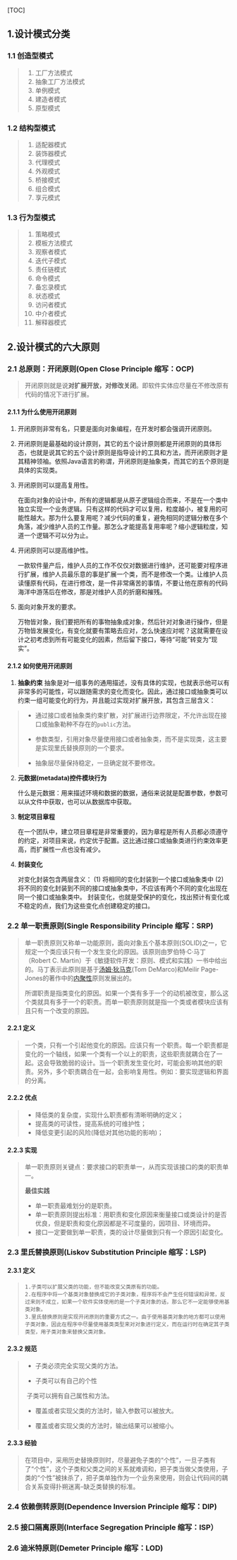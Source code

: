 [TOC]



## 1.设计模式分类

### 1.1 创造型模式
>  1. 工厂方法模式
>  2. 抽象工厂方法模式
>  3. 单例模式
>  4. 建造者模式
>  5. 原型模式

### 1.2 结构型模式

>  1. 适配器模式
>  2. 装饰器模式
>  3. 代理模式
>  4. 外观模式
>  5. 桥接模式
>  6. 组合模式
>  7. 享元模式

### 1.3 行为型模式

>  1. 策略模式
>  2. 模板方法模式
>  3. 观察者模式
>  4. 迭代子模式
>  5. 责任链模式
>  6. 命令模式
>  7. 备忘录模式
>  8. 状态模式
>  9. 访问者模式
>  10. 中介者模式
>  11. 解释器模式

## 2.设计模式的六大原则

### 2.1 总原则：开闭原则(Open Close Principle 缩写：OCP)

>​	开闭原则就是说**对扩展开放，对修改关闭**。即软件实体应尽量在不修改原有代码的情况下进行扩展。

#### 2.1.1 为什么使用开闭原则

1. 开闭原则非常有名，只要是面向对象编程，在开发时都会强调开闭原则。

 2. 开闭原则是最基础的设计原则，其它的五个设计原则都是开闭原则的具体形态，也就是说其它的五个设计原则是指导设计的工具和方法，而开闭原则才是其精神领袖。依照Java语言的称谓，开闭原则是抽象类，而其它的五个原则是具体的实现类。

 3. 开闭原则可以提高复用性。

    在面向对象的设计中，所有的逻辑都是从原子逻辑组合而来，不是在一个类中独立实现一个业务逻辑。只有这样的代码才可以复用，粒度越小，被复用的可能性越大。那为什么要复用呢？减少代码的重复，避免相同的逻辑分散在多个角落，减少维护人员的工作量。那怎么才能提高复用率呢？缩小逻辑粒度，知道一个逻辑不可以分为止。

 4. 开闭原则可以提高维护性。

    一款软件量产后，维护人员的工作不仅仅对数据进行维护，还可能要对程序进行扩展，维护人员最乐意的事是扩展一个类，而不是修改一个类。让维护人员读懂原有代码，在进行修改，是一件非常痛苦的事情，不要让他在原有的代码海洋中游荡后在修改，那是对维护人员的折磨和摧残。

 5. 面向对象开发的要求。

    万物皆对象，我们要把所有的事物抽象成对象，然后针对对象进行操作，但是万物皆发展变化，有变化就要有策略去应对，怎么快速应对呢？这就需要在设计之初考虑到所有可能变化的因素，然后留下接口，等待“可能”转变为“现实”。

#### 2.1.2 如何使用开闭原则

1. **抽象约束**
    抽象是对一组事务的通用描述，没有具体的实现，也就表示他可以有非常多的可能性，可以跟随需求的变化而变化。因此，通过接口或抽象类可以约束一组可能变化的行为，并且能过实现对扩展开放，其包含三层含义：

  > * 通过接口或者抽象类约束扩散，对扩展进行边界限定，不允许出现在接口或抽象勒种不存在的`public`方法。
  >
  >  * 参数类型，引用对象尽量使用接口或者抽象类，而不是实现类，这主要是实现里氏替换原则的一个要求。
  >  * 抽象层尽量保持稳定，一旦确定就不要修改。


2. **元数据(metadata)控件模块行为**

   什么是元数据：用来描述环境和数据的数据，通俗来说就是配置参数，参数可以从文件中获取，也可以从数据库中获取。

3. **制定项目章程**

   在一个团队中，建立项目章程是非常重要的，因为章程是所有人员都必须遵守的约定，对项目来说，约定优于配置。这比通过接口或抽象类进行约束效率更高，而扩展性一点也没有减少。

4. **封装变化**

   对变化封装包含两层含义：
    (1) 将相同的变化封装到一个接口或抽象类中
    (2) 将不同的变化封装到不同的接口或抽象类中，不应该有两个不同的变化出现在同一个接口或抽象类中。
    封装变化，也就是受保护的变化，找出预计有变化或不稳定的点，我们为这些变化点创建稳定的接口。

### 2.2 单一职责原则(Single Responsibility Principle 缩写：SRP)

> 单一职责原则又称单一功能原则，面向对象五个基本原则(SOLID)之一，它规定一个类应该只有一个发生变化的原因。该原则由罗伯特·C·马丁（Robert C. Martin）于《敏捷软件开发：原则、模式和实践》一书中给出的。马丁表示此原则是基于[汤姆·狄马克](https://baike.baidu.com/item/汤姆·狄马克/284013)(Tom DeMarco)和Meilir Page-Jones的著作中的[内聚性](https://baike.baidu.com/item/内聚性/4973441)原则发展出的。
>
> 所谓职责是指类变化的原因。如果一个类有多于一个的动机被改变，那么这个类就具有多于一个的职责。而单一职责原则就是指一个类或者模块应该有且只有一个改变的原因。

#### 2.2.1 定义

>一个类，只有一个引起他变化的原因。应该只有一个职责。每一个职责都是变化的一个轴线，如果一个类有一个以上的职责，这些职责就耦合在了一起。这会导致脆弱的设计。当一个职责发生变化时，可能会影响其他的职责。另外，多个职责耦合在一起，会影响复用性。例如：要实现逻辑和界面的分离。 

#### 2.2.2 优点

> * 降低类的复杂度，实现什么职责都有清晰明确的定义；
> * 提高类的可读性，提高系统的可维护性；
> * 降低变更引起的风险(降低对其他功能的影响)；

#### 2.2.3 实现

> 单一职责原则关键点：要求接口的职责单一，从而实现该接口的类的职责单一。
>
> **最佳实践**
>
> - 单一职责最难划分的是职责。
> - 单一职责原则提出标准：用职责和变化原因来衡量接口或类设计的是否优良，但是职责和变化原因都是不可度量的，因项目、环境而异。
> - 接口一定要做到单一职责，类的设计尽量做到只有一个原因引起变化。

### 2.3 里氏替换原则(Liskov Substitution Principle 缩写：LSP)

#### 2.3.1 定义

> ```
> 1.子类可以扩展父类的功能，但不能改变父类原有的功能。
> 2.在程序中将一个基类对象替换成它的子类对象，程序将不会产生任何错误和异常，反过来则不成立，如果一个软件实体使用的是一个子类对象的话，那么它不一定能够使用基类对象。
> 3.里氏替换原则是实现开闭原则的重要方式之一。由于使用基类对象的地方都可以使用子类对象，因此在程序中尽量使用基类类型来对对象进行定义，而在运行时在确定其子类类型，用子类对象来替换父类对象。
> ```
>

#### 2.3.2 规范

>- 子类必须完全实现父类的方法。
>
>- 子类可以有自己的个性
>
>  ​	子类可以拥有自己属性和方法。
>
>- 覆盖或者实现父类的方法时，输入参数可以被放大。
>
>- 覆盖或者实现父类的方法时，输出结果可以被缩小。

#### 2.3.3 经验

>在项目中，采用历史替换原则时，尽量避免子类的“个性”，一旦子类有了“个性”，这个子类和父类之间的关系就难调和，把子类当做父类使用，子类的“个性”被抺杀了，把子类单独作为一个业务来使用，则会让代码间的耦合关系变得扑朔迷离–缺乏类替换的标准。



### 2.4 依赖倒转原则(Dependence Inversion Principle 缩写：DIP)

### 2.5 接口隔离原则(Interface Segregation Principle 缩写：ISP）

### 2.6 迪米特原则(Demeter Principle 缩写：LOD)



